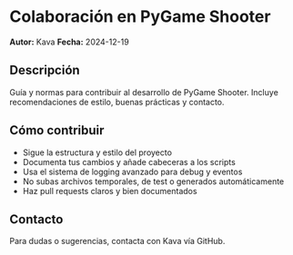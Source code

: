 # Colaboración en PyGame Shooter

**Autor:** Kava
**Fecha:** 2024-12-19

## Descripción
Guía y normas para contribuir al desarrollo de PyGame Shooter. Incluye recomendaciones de estilo, buenas prácticas y contacto.

## Cómo contribuir
- Sigue la estructura y estilo del proyecto
- Documenta tus cambios y añade cabeceras a los scripts
- Usa el sistema de logging avanzado para debug y eventos
- No subas archivos temporales, de test o generados automáticamente
- Haz pull requests claros y bien documentados

## Contacto
Para dudas o sugerencias, contacta con Kava vía GitHub.